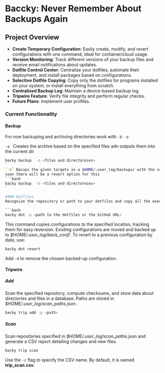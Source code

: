 # Baccky: Never Remember About Backups Again

## Project Overview
- **Create Temporary Configuration**: Easily create, modify, and revert configurations with one command, ideal for container/cloud usage.
- **Version Monitoring**: Track different versions of your backup files and receive email notifications about updates.
- **Dotfile Control Center**: Centralize your dotfiles, automate their deployment, and install packages based on configurations.
- **Selective Dotfile Copying**: Copy only the dotfiles for programs installed on your system, or install everything from scratch.
- **Centralized Backup Log**: Maintain a device-based backup log.
- **Tripwire Feature**: Verify file integrity and perform regular checks.
- **Future Plans**: Implement user profiles.

### Current Functionality

#### Backup 
Fro now backuping and archiving directories work  with `-b -a`

`-a ` Creates the archive based on the specified files  adn outputs them into the current dir
```bash
backy backup  -a <files and directoreies> 
`
`-b` Bacups the given targets in a $HOME/.user_log/backups/ with the schema 
soon there will be a revert option for this 
```bash 
backy backup  -b <files and directoreies> 
`

#### Dotfiles
Recognize the repository or path to your dotfiles and copy all the executables. Ensure to change the default location from *Desktop* to *.config* in the code for proper functionality.

```bash
backy dot -p <path to the dotfiles or the GitHub URL>
```
This command copies configurations to the specified location, tracking them for easy reversion. Existing configurations are moved and backed up to *$HOME/.user_log/back_conf/*. To revert to a previous configuration by date, use:

```bash
backy dot revert
```

Add `-d` to remove the chosen backed-up configuration.

#### Tripwire
##### Add
Scan the specified repository, compute checksums, and store data about directories and files in a database. Paths are stored in *$HOME/.user_log/scan_paths.json*.

```bash
backy trip add -p <path>
```

##### Scan
Scan repositories specified in *$HOME/.user_log/scan_paths.json* and generate a CSV report detailing changes and new files.

```bash
backy trip scan
```

Use the `-c` flag to specify the CSV name. By default, it is named **trip_scan.csv**.
